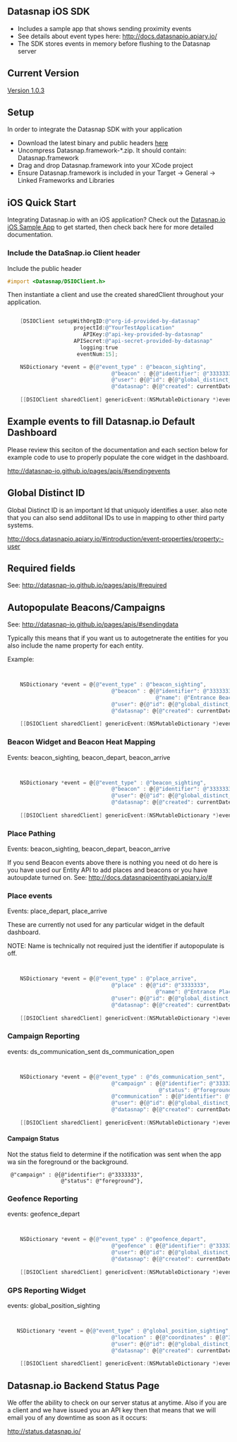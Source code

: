 ## Datasnap iOS SDK
* Includes a sample app that shows sending proximity events
* See details about event types here: http://docs.datasnapio.apiary.io/
* The SDK stores events in memory before flushing to the Datasnap server

## Current Version

[Version 1.0.3](https://github.com/datasnap-io/datasnap-ios-sdk/releases/download/1.0.3/Datasnap.framework-1.0.3.zip)

## Setup
In order to integrate the Datasnap SDK with your application
* Download the latest binary and public headers [here](https://github.com/datasnap-io/datasnap-ios-sdk/releases/download/1.0.3/Datasnap.framework-1.0.3.zip)
* Uncompress Datasnap.framework-*.zip. It should contain: Datasnap.framework
* Drag and drop Datasnap.framework into your XCode project
* Ensure Datasnap.framework is included in your Target -> General -> Linked Frameworks and Libraries

## iOS Quick Start

Integrating Datasnap.io with an iOS application? Check out the [Datasnap.io iOS Sample App](https://github.com/datasnap-io/datasnap-ios-generic-sample) to get started, then check back here for more detailed documentation.

### Include the DataSnap.io Client header

Include the public header
```objective-C
#import <Datasnap/DSIOClient.h>
```

Then instantiate a client and use the created sharedClient throughout your application.

```objective-C

    [DSIOClient setupWithOrgID:@"org-id-provided-by-datasnap"
                     projectId:@"YourTestApplication"
                        APIKey:@"api-key-provided-by-datasnap"
                     APISecret:@"api-secret-provided-by-datasnap"
                       logging:true
                      eventNum:15];

    NSDictionary *event = @{@"event_type" : @"beacon_sighting",
                                 @"beacon" : @{@"identifier": @"3333333"},
                                 @"user": @{@"id": @{@"global_distinct_id": global_distinct_id}},
                                 @"datasnap": @{@"created": currentDate()}};
    
    [[DSIOClient sharedClient] genericEvent:(NSMutableDictionary *)event];

```

## Example events to fill Datasnap.io Default Dashboard

Please review this seciton of the documentation and each section below for example code to use to properly populate the core widget in the dashboard.

http://datasnap-io.github.io/pages/apis/#sendingevents

## Global Distinct ID

Global Distinct ID is an important Id that uniquoly identifies a user. also note that you can also send addiitonal IDs to use in mapping to other third party systems.

http://docs.datasnapio.apiary.io/#introduction/event-properties/property:-user

## Required fields

See: http://datasnap-io.github.io/pages/apis/#required

## Autopopulate Beacons/Campaigns

See: http://datasnap-io.github.io/pages/apis/#sendingdata

Typically this means that if you want us to autogetnerate the entities for you also include the name property for each entity.

Example:
```objective-C


    NSDictionary *event = @{@"event_type" : @"beacon_sighting",
                                 @"beacon" : @{@"identifier": @"3333333",
                                               @"name": @"Entrance Beacon"},
                                 @"user": @{@"id": @{@"global_distinct_id": global_distinct_id}},
                                 @"datasnap": @{@"created": currentDate()}};
    
    [[DSIOClient sharedClient] genericEvent:(NSMutableDictionary *)event];

```


### Beacon Widget and Beacon Heat Mapping

Events:  beacon_sighting, beacon_depart, beacon_arrive 

```objective-C


    NSDictionary *event = @{@"event_type" : @"beacon_sighting",
                                 @"beacon" : @{@"identifier": @"3333333"},
                                 @"user": @{@"id": @{@"global_distinct_id": global_distinct_id}},
                                 @"datasnap": @{@"created": currentDate()}};
    
    [[DSIOClient sharedClient] genericEvent:(NSMutableDictionary *)event];

```

### Place Pathing

Events:  beacon_sighting, beacon_depart, beacon_arrive 

If you send Beacon events above there is nothing you need ot do here is you have used our Entity API to add places and beacons or you have autoupdate turned on.  See: http://docs.datasnapioentityapi.apiary.io/#

### Place events

Events:  place_depart, place_arrive 

These are currently not used for any particular widget in the default dashboard.

NOTE: Name is technically not required just the identifier if autopopulate is off.

```objective-C


    NSDictionary *event = @{@"event_type" : @"place_arrive",
                                 @"place" : @{@"id": @"3333333",
                                               @"name": @"Entrance Place"},
                                 @"user": @{@"id": @{@"global_distinct_id": global_distinct_id}},
                                 @"datasnap": @{@"created": currentDate()}};
    
    [[DSIOClient sharedClient] genericEvent:(NSMutableDictionary *)event];

```

### Campaign Reporting

events: ds_communication_sent ds_communication_open 

```objective-C


    NSDictionary *event = @{@"event_type" : @"ds_communication_sent",
                                 @"campaign" : @{@"identifier": @"3333333",
                                                @"status": @"foreground"},
                                 @"communication" : @{@"identifier": @"3333333"},
                                 @"user": @{@"id": @{@"global_distinct_id": global_distinct_id}},
                                 @"datasnap": @{@"created": currentDate()}};
    
    [[DSIOClient sharedClient] genericEvent:(NSMutableDictionary *)event];

```
#### Campaign Status

Not the status field to determine if the notification was sent when the app wa sin the foreground or the background.

```
 @"campaign" : @{@"identifier": @"3333333",
                 @"status": @"foreground"},

```

### Geofence Reporting

events: geofence_depart  

```objective-C


    NSDictionary *event = @{@"event_type" : @"geofence_depart",
                                 @"geofence" : @{@"identifier": @"3333333"},
                                 @"user": @{@"id": @{@"global_distinct_id": global_distinct_id}},
                                 @"datasnap": @{@"created": currentDate()}};
    
    [[DSIOClient sharedClient] genericEvent:(NSMutableDictionary *)event];

```

### GPS Reporting Widget

events: global_position_sighting  

```objective-C


   NSDictionary *event = @{@"event_type" : @"global_position_sighting",
                                 @"location" : @{@"coordinates" : @[@"32.89545949009762, -117.19463284827117"]},
                                 @"user": @{@"id": @{@"global_distinct_id": global_distinct_id}},
                                 @"datasnap": @{@"created": currentDate()}};
    
    [[DSIOClient sharedClient] genericEvent:(NSMutableDictionary *)event];

```


## Datasnap.io Backend Status Page

We offer the ability to check on our server status at anytime. Also if you are a client and we have issued you an API key then that means that
we will email you of any downtime as soon as it occurs:

http://status.datasnap.io/
